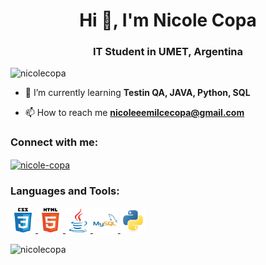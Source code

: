 
<h1 align="center">Hi 👋, I'm Nicole Copa</h1>
<h3 align="center">IT Student in UMET, Argentina</h3>

<p align="left"> <img src="https://komarev.com/ghpvc/?username=nicolecopa&label=Profile%20views&color=0e75b6&style=flat" alt="nicolecopa" /> </p>

- 🌱 I’m currently learning **Testin QA, JAVA, Python, SQL**

- 📫 How to reach me **nicoleeemilcecopa@gmail.com**

<h3 align="left">Connect with me:</h3>
<p align="left">
<a href="https://www.linkedin.com/in/nicole-copa-1362271a3/" target="blank"><img align="center" src="https://raw.githubusercontent.com/rahuldkjain/github-profile-readme-generator/master/src/images/icons/Social/linked-in-alt.svg" alt="nicole-copa" height="30" width="40" /></a>
</p>

<h3 align="left">Languages and Tools:</h3>
<p align="left"> <a href="https://www.w3schools.com/css/" target="_blank" rel="noreferrer"> <img src="https://raw.githubusercontent.com/devicons/devicon/master/icons/css3/css3-original-wordmark.svg" alt="css3" width="40" height="40"/> </a> <a href="https://www.w3.org/html/" target="_blank" rel="noreferrer"> <img src="https://raw.githubusercontent.com/devicons/devicon/master/icons/html5/html5-original-wordmark.svg" alt="html5" width="40" height="40"/> </a> <a href="https://www.java.com" target="_blank" rel="noreferrer"> <img src="https://raw.githubusercontent.com/devicons/devicon/master/icons/java/java-original.svg" alt="java" width="40" height="40"/> </a> <a href="https://www.mysql.com/" target="_blank" rel="noreferrer"> <img src="https://raw.githubusercontent.com/devicons/devicon/master/icons/mysql/mysql-original-wordmark.svg" alt="mysql" width="40" height="40"/> </a> <a href="https://www.python.org" target="_blank" rel="noreferrer"> <img src="https://raw.githubusercontent.com/devicons/devicon/master/icons/python/python-original.svg" alt="python" width="40" height="40"/> </a> </p>

<p><img align="center" src="https://github-readme-stats.vercel.app/api/top-langs?username=nicolecopa&show_icons=true&locale=en&layout=compact" alt="nicolecopa" /></p>
